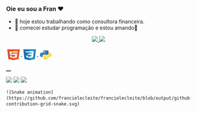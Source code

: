 ### Oie eu sou a Fran ❤


- 🔭 hoje estou trabalhando como consultora financeira.
- 🌱 comecei estudar programação e estou amando🥰

<div align="center">
  <a href="https://github.com/Francielecleite">
  <img height="180em" src="https://github-readme-stats.vercel.app/api?username=Francielecleite&show_icons=true&theme=dark&include_all_commits=true&count_private=true"/>
  <img height="180em" src="https://github-readme-stats.vercel.app/api/top-langs/?username=Francielecleite&layout=compact&langs_count=7&theme=dark"/>
</div>
  <div style="display: inline_block"><br>
  <img align="center" alt="Rafa-HTML" height="30" width="40" src="https://raw.githubusercontent.com/devicons/devicon/master/icons/html5/html5-original.svg">
  <img align="center" alt="Rafa-CSS" height="30" width="40" src="https://raw.githubusercontent.com/devicons/devicon/master/icons/css3/css3-original.svg">
  <img align="center" alt="Rafa-Python" height="30" width="40" src="https://raw.githubusercontent.com/devicons/devicon/master/icons/python/python-original.svg">
  
</div>
  
  __
 
<div> 
 
  <a href="https://instagram.com/francrisl" target="_blank"><img src="https://img.shields.io/badge/-Instagram-%23E4405F?style=for-the-badge&logo=instagram&logoColor=white" target="_blank"></a>
   <a href="https://www.linkedin.com/in/franciele-cristina-leite-696a4092/" target="_blank"><img src="https://img.shields.io/badge/-LinkedIn-%230077B5?style=for-the-badge&logo=linkedin&logoColor=white" target="_blank"></a> 
 <a href="https://br.pinterest.com/clfran11802/"  target="_blank"><img src="https://aleen42.github.io/badges/src/pinterest.svg" target="_blank"></a> 

    ![Snake animation](https://github.com/francielecleite/francielecleite/blob/output/github-contribution-grid-snake.svg)
 
</div>
